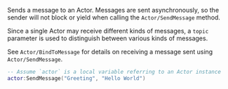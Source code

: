 Sends a message to an Actor. Messages are sent asynchronously, so the
sender will not block or yield when calling the `Actor/SendMessage`
method.

Since a single Actor may receive different kinds of messages, a `topic`
parameter is used to distinguish between various kinds of messages.

See `Actor/BindToMessage` for details on receiving a message sent using
`Actor/SendMessage`.
```lua
-- Assume `actor` is a local variable referring to an Actor instance
actor:SendMessage("Greeting", "Hello World")
```